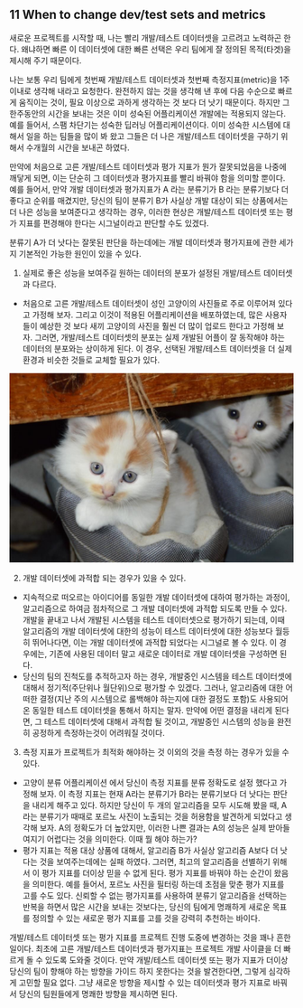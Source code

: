 ## 11 When to change dev/test sets and metrics

새로운 프로젝트를 시작할 때, 나는 빨리 개발/테스트 데이터셋을 고르려고 노력하곤 한다. 왜냐하면 빠른 이 데이터셋에 대한 빠른 선택은 우리 팀에게 잘 정의된 목적(타겟)을 제시해 주기 때문이다.

나는 보통 우리 팀에게 첫번째 개발/테스트 데이터셋과 첫번째 측정지표(metric)을 1주 이내로 생각해 내라고 요청한다. 완전하지 않는 것을 생각해 낸 후에 다음 수순으로 빠르게 움직이는 것이, 필요 이상으로 과하게 생각하는 것 보다 더 낫기 때문이다. 하지만 그 한주동안의 시간을 보내는 것은 이미 성숙된 어플리케이션 개발에는 적용되지 않는다. 예를 들어서, 스팸 차단기는 성숙한 딥러닝 어플리케이션이다. 이미 성숙한 시스템에 대해서 일을 하는 팀들을 많이 봐 왔고 그들은 더 나은 개발/테스트 데이터셋을 구하기 위해서 수개월의 시간을 보내곤 하였다.

만약에 처음으로 고른 개발/테스트 데이터셋과 평가 지표가 뭔가 잘못되었음을 나중에 깨닿게 되면, 이는 단순히 그 데이터셋과 평가지표를 빨리 바꿔야 함을 의미할 뿐이다. 예를 들어서, 만약 개발 데이터셋과 평가지표가 A 라는 분류기가 B 라는 분류기보다 더 좋다고 순위를 매겼지만, 당신의 팀이 분류기 B가 사실상 개발 대상이 되는 상품에서는 더 나은 성능을 보여준다고 생각하는 경우, 이러한 현상은 개발/테스트 데이터셋 또는 평가 지표를 편경해야 한다는 시그널이라고 판단할 수도 있겠다.

분류기 A가 더 낫다는 잘못된 판단을 하는데에는 개발 데이터셋과 평가지표에 관한 세가지 기본적인 가능한 원인이 있을 수 있다. 

1. 실제로 좋은 성능을 보여주길 원하는 데이터의 분포가 설정된 개발/테스트 데이터셋과 다르다.
  - 처음으로 고른 개발/테스트 데이터셋이 성인 고양이의 사진들로 주로 이루어져 있다고 가정해 보자. 그리고 이것이 적용된 어플리케이션을 배포하였는데, 많은 사용자들이 예상한 것 보다 새끼 고양이의 사진을 훨씬 더 많이 업로드 한다고 가정해 보자. 그러면, 개발/테스트 데이터셋의 분포는 실제 개발된 어플이 잘 동작해야 하는 데이터의 분포와는 상이하게 된다. 이 경우, 선택된 개발/테스트 데이터셋을 더 실제 환경과 비슷한 것들로 교체할 필요가 있다.

<div style="text-align:center;">
  <img src="img/11_1.PNG"/>
</div>

2. 개발 데이터셋에 과적합 되는 경우가 있을 수 있다.
  - 지속적으로 떠오르는 아이디어를 동일한 개발 데이터셋에 대하여 평가하는 과정이, 알고리즘으로 하여금 점차적으로 그 개발 데이터셋에 과적합 되도록 만들 수 있다. 개발을 끝내고 나서 개발된 시스템을 테스트 데이터셋으로 평가하기 되는데, 이때 알고리즘의 개발 데이터셋에 대한의 성능이 테스트 데이터셋에 대한 성능보다 월등히 뛰어나다면, 이는 개발 데이터셋에 과적합 되었다는 시그널로 볼 수 있다. 이 경우에는, 기존에 사용된 데이터 말고 새로운 데이터로 개발 데이터셋을 구성하면 된다.
  - 당신의 팀의 진척도를 추적하고자 하는 경우, 개발중인 시스템을 테스트 데이터셋에 대해서 정기적(주단위나 월단위)으로 평가할 수 있겠다. 그러나, 알고리즘에 대한 어떠한 결정(지난 주의 시스템으로 롤백해야 하는지에 대한 결정도 포함)도 사용되어온 동일한 테스트 데이터셋을 통해서 하지는 말자. 만약에 어떤 결정을 내리게 된다면, 그 테스트 데이터셋에 대해서 과적합 될 것이고, 개발중인 시스템의 성능을 완전히 공정하게 측정하는것이 어려워질 것이다. 

3. 측정 지표가 프로젝트가 최적화 해야하는 것 이외의 것을 측정 하는 경우가 있을 수 있다.
  - 고양이 분류 어플리케이션 에서 당신이 측정 지표를 분류 정확도로 설정 했다고 가정해 보자. 이 측정 지표는 현재 A라는 분류기가 B라는 분류기보다 더 낫다는 판단을 내리게 해주고 있다. 하지만 당신이 두 개의 알고리즘을 모두 시도해 봤을 때, A라는 분류기가 때때로 포르노 사진이 노출되는 것을 허용함을 발견하게 되었다고 생각해 보자. A의 정확도가 더 높았지만, 이러한 나쁜 결과는 A의 성능은 실제 받아들여지기 어렵다는 것을 의미한다. 이때 뭘 해야 하는가?
  - 평가 지표는 적용 대상 상품에 대해서, 알고리즘 B가 사실상 알고리즘 A보다 더 낫다는 것을 보여주는데에는 실패 하였다. 그러면, 최고의 알고리즘을 선별하기 위해서 이 평가 지표를 더이상 믿을 수 없게 된다. 평가 지표를 바꿔야 하는 순간이 왔음을 의미한다. 예를 들어서, 포르노 사진을 필터링 하는데 초점을 맞춘 평가 지표를 고를 수도 있다. 신뢰할 수 없는 평가지표를 사용하여 분류기 알고리즘을 선택하는 반복을 하면서 많은 시간을 보내는 것보다는, 당신의 팀에게 명쾌하게 새로운 목표를 정의할 수 있는 새로운 평가 지표를 고를 것을 강력히 추천하는 바이다. 


개발/테스트 데이터셋 또는 평가 지표를 프로젝트 진행 도중에 변경하는 것을 꽤나 흔한 일이다. 최초에 고른 개발/테스트 데이터셋과 평가지표는 프로젝트 개발 사이클을 더 빠르게 돌 수 있도록 도와줄 것이다. 만약 개발/테스트 데이터셋 또는 평가 지표가 더이상 당신의 팀이 향해야 하는 방향을 가이드 하지 못한다는 것을 발견한다면, 그렇게 심각하게 고민할 필요 없다. 그냥 새로운 방향을 제시할 수 있는 데이터셋과 평가 지표로 바꿔서 당신의 팀원들에게 명쾌한 방향을 제시하면 된다.